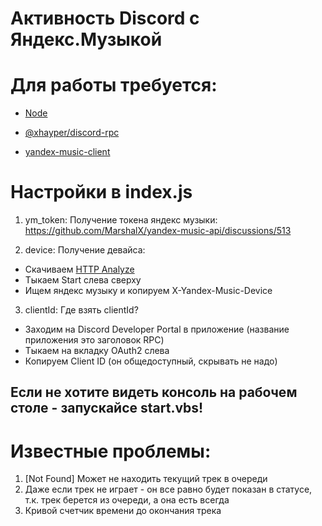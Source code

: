 # Активность Discord с Яндекс.Музыкой

# Для работы требуется:
- [Node](https://nodejs.org/en/)

- [@xhayper/discord-rpc](https://www.npmjs.com/package/@xhayper/discord-rpc)

- [yandex-music-client](https://www.npmjs.com/package/yandex-music-client)

# Настройки в index.js
1. ym_token:
Получение токена яндекс музыки: https://github.com/MarshalX/yandex-music-api/discussions/513

2. device:
Получение девайса:
- Скачиваем [HTTP Analyze](https://www.ieinspector.com/httpanalyzer/download.html)
- Тыкаем Start слева сверху
- Ищем яндекс музыку и копируем X-Yandex-Music-Device

3. clientId:
Где взять clientId?
- Заходим на Discord Developer Portal в приложение (название приложения это заголовок RPC)
- Тыкаем на вкладку OAuth2 слева
- Копируем Client ID (он общедоступный, скрывать не надо)

## Если не хотите видеть консоль на рабочем столе - запускайсе start.vbs! 

# Известные проблемы:
1. [Not Found] Может не находить текущий трек в очереди
2. Даже если трек не играет - он все равно будет показан в статусе, т.к. трек берется из очереди, а она есть всегда
3. Кривой счетчик времени до окончания трека
